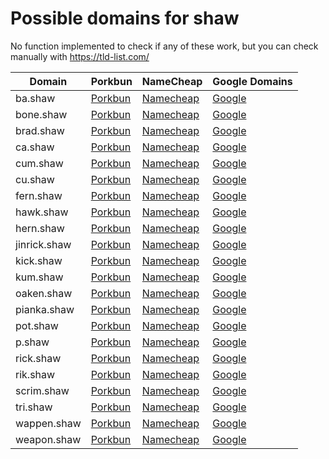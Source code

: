 # Possible domains for shaw

No function implemented to check if any of these work, but you can check manually with https://tld-list.com/

| Domain | Porkbun | NameCheap | Google Domains |
|---|---|---|---|
| ba.shaw | [Porkbun](https://porkbun.com/checkout/search?prb=e814663da1&tlds=&idnLanguage=&search=search&q=ba.shaw) | [Namecheap](https://www.namecheap.com/domains/registration/results/?domain=ba.shaw) | [Google](https://domains.google.com/registrar/search?searchTerm=ba.shaw) |
| bone.shaw | [Porkbun](https://porkbun.com/checkout/search?prb=e814663da1&tlds=&idnLanguage=&search=search&q=bone.shaw) | [Namecheap](https://www.namecheap.com/domains/registration/results/?domain=bone.shaw) | [Google](https://domains.google.com/registrar/search?searchTerm=bone.shaw) |
| brad.shaw | [Porkbun](https://porkbun.com/checkout/search?prb=e814663da1&tlds=&idnLanguage=&search=search&q=brad.shaw) | [Namecheap](https://www.namecheap.com/domains/registration/results/?domain=brad.shaw) | [Google](https://domains.google.com/registrar/search?searchTerm=brad.shaw) |
| ca.shaw | [Porkbun](https://porkbun.com/checkout/search?prb=e814663da1&tlds=&idnLanguage=&search=search&q=ca.shaw) | [Namecheap](https://www.namecheap.com/domains/registration/results/?domain=ca.shaw) | [Google](https://domains.google.com/registrar/search?searchTerm=ca.shaw) |
| cum.shaw | [Porkbun](https://porkbun.com/checkout/search?prb=e814663da1&tlds=&idnLanguage=&search=search&q=cum.shaw) | [Namecheap](https://www.namecheap.com/domains/registration/results/?domain=cum.shaw) | [Google](https://domains.google.com/registrar/search?searchTerm=cum.shaw) |
| cu.shaw | [Porkbun](https://porkbun.com/checkout/search?prb=e814663da1&tlds=&idnLanguage=&search=search&q=cu.shaw) | [Namecheap](https://www.namecheap.com/domains/registration/results/?domain=cu.shaw) | [Google](https://domains.google.com/registrar/search?searchTerm=cu.shaw) |
| fern.shaw | [Porkbun](https://porkbun.com/checkout/search?prb=e814663da1&tlds=&idnLanguage=&search=search&q=fern.shaw) | [Namecheap](https://www.namecheap.com/domains/registration/results/?domain=fern.shaw) | [Google](https://domains.google.com/registrar/search?searchTerm=fern.shaw) |
| hawk.shaw | [Porkbun](https://porkbun.com/checkout/search?prb=e814663da1&tlds=&idnLanguage=&search=search&q=hawk.shaw) | [Namecheap](https://www.namecheap.com/domains/registration/results/?domain=hawk.shaw) | [Google](https://domains.google.com/registrar/search?searchTerm=hawk.shaw) |
| hern.shaw | [Porkbun](https://porkbun.com/checkout/search?prb=e814663da1&tlds=&idnLanguage=&search=search&q=hern.shaw) | [Namecheap](https://www.namecheap.com/domains/registration/results/?domain=hern.shaw) | [Google](https://domains.google.com/registrar/search?searchTerm=hern.shaw) |
| jinrick.shaw | [Porkbun](https://porkbun.com/checkout/search?prb=e814663da1&tlds=&idnLanguage=&search=search&q=jinrick.shaw) | [Namecheap](https://www.namecheap.com/domains/registration/results/?domain=jinrick.shaw) | [Google](https://domains.google.com/registrar/search?searchTerm=jinrick.shaw) |
| kick.shaw | [Porkbun](https://porkbun.com/checkout/search?prb=e814663da1&tlds=&idnLanguage=&search=search&q=kick.shaw) | [Namecheap](https://www.namecheap.com/domains/registration/results/?domain=kick.shaw) | [Google](https://domains.google.com/registrar/search?searchTerm=kick.shaw) |
| kum.shaw | [Porkbun](https://porkbun.com/checkout/search?prb=e814663da1&tlds=&idnLanguage=&search=search&q=kum.shaw) | [Namecheap](https://www.namecheap.com/domains/registration/results/?domain=kum.shaw) | [Google](https://domains.google.com/registrar/search?searchTerm=kum.shaw) |
| oaken.shaw | [Porkbun](https://porkbun.com/checkout/search?prb=e814663da1&tlds=&idnLanguage=&search=search&q=oaken.shaw) | [Namecheap](https://www.namecheap.com/domains/registration/results/?domain=oaken.shaw) | [Google](https://domains.google.com/registrar/search?searchTerm=oaken.shaw) |
| pianka.shaw | [Porkbun](https://porkbun.com/checkout/search?prb=e814663da1&tlds=&idnLanguage=&search=search&q=pianka.shaw) | [Namecheap](https://www.namecheap.com/domains/registration/results/?domain=pianka.shaw) | [Google](https://domains.google.com/registrar/search?searchTerm=pianka.shaw) |
| pot.shaw | [Porkbun](https://porkbun.com/checkout/search?prb=e814663da1&tlds=&idnLanguage=&search=search&q=pot.shaw) | [Namecheap](https://www.namecheap.com/domains/registration/results/?domain=pot.shaw) | [Google](https://domains.google.com/registrar/search?searchTerm=pot.shaw) |
| p.shaw | [Porkbun](https://porkbun.com/checkout/search?prb=e814663da1&tlds=&idnLanguage=&search=search&q=p.shaw) | [Namecheap](https://www.namecheap.com/domains/registration/results/?domain=p.shaw) | [Google](https://domains.google.com/registrar/search?searchTerm=p.shaw) |
| rick.shaw | [Porkbun](https://porkbun.com/checkout/search?prb=e814663da1&tlds=&idnLanguage=&search=search&q=rick.shaw) | [Namecheap](https://www.namecheap.com/domains/registration/results/?domain=rick.shaw) | [Google](https://domains.google.com/registrar/search?searchTerm=rick.shaw) |
| rik.shaw | [Porkbun](https://porkbun.com/checkout/search?prb=e814663da1&tlds=&idnLanguage=&search=search&q=rik.shaw) | [Namecheap](https://www.namecheap.com/domains/registration/results/?domain=rik.shaw) | [Google](https://domains.google.com/registrar/search?searchTerm=rik.shaw) |
| scrim.shaw | [Porkbun](https://porkbun.com/checkout/search?prb=e814663da1&tlds=&idnLanguage=&search=search&q=scrim.shaw) | [Namecheap](https://www.namecheap.com/domains/registration/results/?domain=scrim.shaw) | [Google](https://domains.google.com/registrar/search?searchTerm=scrim.shaw) |
| tri.shaw | [Porkbun](https://porkbun.com/checkout/search?prb=e814663da1&tlds=&idnLanguage=&search=search&q=tri.shaw) | [Namecheap](https://www.namecheap.com/domains/registration/results/?domain=tri.shaw) | [Google](https://domains.google.com/registrar/search?searchTerm=tri.shaw) |
| wappen.shaw | [Porkbun](https://porkbun.com/checkout/search?prb=e814663da1&tlds=&idnLanguage=&search=search&q=wappen.shaw) | [Namecheap](https://www.namecheap.com/domains/registration/results/?domain=wappen.shaw) | [Google](https://domains.google.com/registrar/search?searchTerm=wappen.shaw) |
| weapon.shaw | [Porkbun](https://porkbun.com/checkout/search?prb=e814663da1&tlds=&idnLanguage=&search=search&q=weapon.shaw) | [Namecheap](https://www.namecheap.com/domains/registration/results/?domain=weapon.shaw) | [Google](https://domains.google.com/registrar/search?searchTerm=weapon.shaw) |
